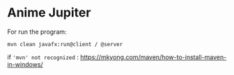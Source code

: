 # Anime Jupiter

For run the program: 
```
mvn clean javafx:run@client / @server
```

if ```'mvn' not recognized``` : 
https://mkyong.com/maven/how-to-install-maven-in-windows/
